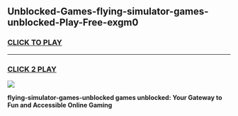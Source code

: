 
## Unblocked-Games-flying-simulator-games-unblocked-Play-Free-exgm0
<h3>
<a href="https://premium76.site?title=flying-simulator-games-unblocked&ref=23A">CLICK TO PLAY</a></h3>
<hr>

<h3>
<a href="https://premium76.site?title=flying-simulator-games-unblocked&ref=23A">CLICK 2 PLAY</a>
  
</h3>

<a href="https://premium76.site?title=flying-simulator-games-unblocked&ref=23A"><img src="https://clearcache.store/games.png"></a>


**flying-simulator-games-unblocked games unblocked: Your Gateway to Fun and Accessible Online Gaming**
